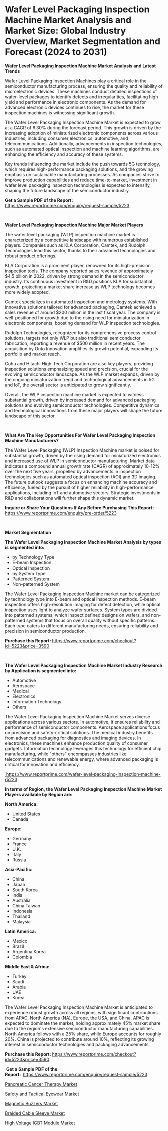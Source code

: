 <p><h1>Wafer Level Packaging Inspection Machine Market Analysis and Market Size: Global Industry Overview, Market Segmentation and Forecast (2024 to 2031)</h1></p><p><strong>Wafer Level Packaging Inspection Machine Market Analysis and Latest Trends</strong></p>
<p><p>Wafer Level Packaging Inspection Machines play a critical role in the semiconductor manufacturing process, ensuring the quality and reliability of microelectronic devices. These machines conduct detailed inspections of wafer-level packages to identify defects and irregularities, facilitating high yield and performance in electronic components. As the demand for advanced electronic devices continues to rise, the market for these inspection machines is witnessing significant growth. </p><p>The Wafer Level Packaging Inspection Machine Market is expected to grow at a CAGR of 6.30% during the forecast period. This growth is driven by the increasing adoption of miniaturized electronic components across various industries, including consumer electronics, automotive, and telecommunications. Additionally, advancements in inspection technologies, such as automated optical inspection and machine learning algorithms, are enhancing the efficiency and accuracy of these systems. </p><p>Key trends influencing the market include the push towards 5G technology, which requires high-performance packaging solutions, and the growing emphasis on sustainable manufacturing processes. As companies strive to improve production capabilities and reduce time-to-market, investment in wafer level packaging inspection technologies is expected to intensify, shaping the future landscape of the semiconductor industry.</p></p>
<p><strong>Get a Sample PDF of the Report:&nbsp;</strong> <a href="https://www.reportprime.com/enquiry/request-sample/5223">https://www.reportprime.com/enquiry/request-sample/5223</a></p>
<p>&nbsp;</p>
<p><strong>Wafer Level Packaging Inspection Machine Major Market Players</strong></p>
<p><p>The wafer level packaging (WLP) inspection machine market is characterized by a competitive landscape with numerous established players. Companies such as KLA Corporation, Camtek, and Rudolph Technologies lead this sector, thanks to their advanced technologies and robust product offerings.</p><p>KLA Corporation is a prominent player, renowned for its high-precision inspection tools. The company reported sales revenue of approximately $4.5 billion in 2022, driven by strong demand in the semiconductor industry. Its continuous investment in R&D positions KLA for substantial growth, projecting a market share increase as WLP technology becomes more widely adopted.</p><p>Camtek specializes in automated inspection and metrology systems. With innovative solutions tailored for advanced packaging, Camtek achieved a sales revenue of around $200 million in the last fiscal year. The company is well-positioned for growth due to the rising need for miniaturization in electronic components, boosting demand for WLP inspection technologies.</p><p>Rudolph Technologies, recognized for its comprehensive process control solutions, targets not only WLP but also traditional semiconductor fabrication, reporting a revenue of $500 million in recent years. The acquisition by Onto Innovation amplifies its growth potential, expanding its portfolio and market reach.</p><p>Cohu and Hitachi High-Tech Corporation are also key players, providing inspection solutions emphasizing speed and precision, crucial for the evolving semiconductor landscape. As the WLP market expands, driven by the ongoing miniaturization trend and technological advancements in 5G and IoT, the overall sector is anticipated to grow significantly.</p><p>Overall, the WLP inspection machine market is expected to witness substantial growth, driven by increased demand for advanced packaging solutions and evolving semiconductor technologies. Competitive dynamics and technological innovations from these major players will shape the future landscape of this sector.</p></p>
<p>&nbsp;</p>
<p><strong>What Are The Key Opportunities For Wafer Level Packaging Inspection Machine Manufacturers?</strong></p>
<p><p>The Wafer Level Packaging (WLP) Inspection Machine market is poised for substantial growth, driven by the rising demand for miniaturized electronics and increased use of WLP in semiconductor manufacturing. Market data indicates a compound annual growth rate (CAGR) of approximately 10-12% over the next five years, propelled by advancements in inspection technologies such as automated optical inspection (AOI) and 3D imaging. The future outlook suggests a focus on enhancing machine accuracy and efficiency, fueled by the pursuit of higher reliability in high-performance applications, including IoT and automotive sectors. Strategic investments in R&D and collaborations will further shape this dynamic market.</p></p>
<p><strong>Inquire or Share Your Questions If Any Before Purchasing This Report:</strong> <a href="https://www.reportprime.com/enquiry/pre-order/5223">https://www.reportprime.com/enquiry/pre-order/5223</a></p>
<p>&nbsp;</p>
<p><strong>Market Segmentation</strong></p>
<p><strong>The Wafer Level Packaging Inspection Machine Market Analysis by types is segmented into:</strong></p>
<p><ul><li>by Technology Type</li><li>E-beam Inspection</li><li>Optical Inspection</li><li>by System Type</li><li>Patterned System</li><li>Non-patterned System</li></ul></p>
<p><p>The Wafer Level Packaging Inspection Machine market can be categorized by technology type into E-beam and optical inspection methods. E-beam inspection offers high-resolution imaging for defect detection, while optical inspection uses light to analyze wafer surfaces. System types are divided into patterned systems, which inspect defined designs on wafers, and non-patterned systems that focus on overall quality without specific patterns. Each type caters to different manufacturing needs, ensuring reliability and precision in semiconductor production.</p></p>
<p><strong>Purchase this Report:&nbsp;</strong><a href="https://www.reportprime.com/checkout?id=5223&price=3590">https://www.reportprime.com/checkout?id=5223&price=3590</a></p>
<p>&nbsp;</p>
<p><strong>The Wafer Level Packaging Inspection Machine Market Industry Research by Application is segmented into:</strong></p>
<p><ul><li>Automotive</li><li>Aerospace</li><li>Medical</li><li>Electronics</li><li>Information Technology</li><li>Others</li></ul></p>
<p><p>The Wafer Level Packaging Inspection Machine Market serves diverse applications across various sectors. In automotive, it ensures reliability and performance of semiconductor components. Aerospace applications focus on precision and safety-critical solutions. The medical industry benefits from advanced packaging for diagnostics and imaging devices. In electronics, these machines enhance production quality of consumer gadgets. Information technology leverages this technology for efficient chip manufacturing, while "others" encompasses industries like telecommunications and renewable energy, where advanced packaging is critical for innovation and efficiency.</p></p>
<p><a href="https://www.reportprime.com/wafer-level-packaging-inspection-machine-r5223">&nbsp;https://www.reportprime.com/wafer-level-packaging-inspection-machine-r5223</a></p>
<p><strong>In terms of Region, the Wafer Level Packaging Inspection Machine Market Players available by Region are:</strong></p>
<p>
    <p> <strong> North America: </strong>
        <ul>
            <li>United States</li>
            <li>Canada</li>
        </ul>
        </p> 
    <p> <strong> Europe: </strong>
        <ul>
            <li>Germany</li>
            <li>France</li>
            <li>U.K.</li>
            <li>Italy</li>
            <li>Russia</li>
        </ul>
        </p> 
    <p> <strong> Asia-Pacific: </strong>
        <ul>
            <li>China</li>
            <li>Japan</li>
            <li>South Korea</li>
            <li>India</li>
            <li>Australia</li>
            <li>China Taiwan</li>
            <li>Indonesia</li>
            <li>Thailand</li>
            <li>Malaysia</li>
        </ul>
        </p> 
    <p> <strong> Latin America: </strong>
        <ul>
            <li>Mexico</li>
            <li>Brazil</li>
            <li>Argentina Korea</li>
            <li>Colombia</li>
        </ul>
        </p> 
    <p> <strong> Middle East & Africa: </strong>
        <ul>
            <li>Turkey</li>
            <li>Saudi</li>
            <li>Arabia</li>
            <li>UAE</li>
            <li>Korea</li>
        </ul>
    </p>
    </p>
<p><p>The Wafer Level Packaging Inspection Machine Market is anticipated to experience robust growth across all regions, with significant contributions from APAC, North America (NA), Europe, the USA, and China. APAC is expected to dominate the market, holding approximately 45% market share due to the region's extensive semiconductor manufacturing capabilities. North America follows with a 25% share, while Europe accounts for roughly 20%. China is projected to contribute around 10%, reflecting its growing interest in semiconductor technologies and packaging advancements.</p></p>
<p><strong>Purchase this Report: </strong><a href="https://www.reportprime.com/checkout?id=5223&price=3590">https://www.reportprime.com/checkout?id=5223&price=3590</a></p>
<p>&nbsp;<strong>Get a Sample PDF of the Report:&nbsp;&nbsp;</strong><a href="https://www.reportprime.com/enquiry/request-sample/5223">https://www.reportprime.com/enquiry/request-sample/5223</a></p>
<p><strong></strong></p>
<p><p><a href="https://www.linkedin.com/pulse/pancreatic-cancer-therapy-industry-analysis-report-its-market-n2olc?trackingId=fEstLKrYQzqpdZeqMO5mDQ%3D%3D">Pancreatic Cancer Therapy Market</a></p><p><a href="https://issuu.com/reportprime-2/docs/safety-and-tactical-eyewear-market-_5fb6f9da11c51c">Safety and Tactical Eyewear Market</a></p><p><a href="https://github.com/bmorecock/Market-Research-Report-List-5/blob/main/magnetic-buzzers-market.md">Magnetic Buzzers Market</a></p><p><a href="https://issuu.com/reportprime-2/docs/braided-cable-sleeve-market-size-20_4e8cb85a8334c6">Braided Cable Sleeve Market</a></p><p><a href="https://github.com/fty54g/Market-Research-Report-List-1/blob/main/high-voltage-igbt-module-market.md">High Voltage IGBT Module Market</a></p></p>